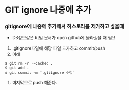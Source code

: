# GIT ignore 나중에 추가

### gitignore에 나중에 추가해서 히스토리를 제거하고 싶을때

- DB정보같은 비밀 문서가 open github에 올라갔을 때 필요

1. .gitignore파일에 해당 파일 추가하고 commit/push
2. 아래

```
$ git rm -r --cached .
$ git add .
$ git commit -m ".gitignore 수정"
```

1. 마지막으로 push 해준다.